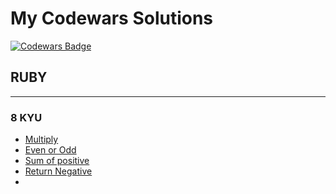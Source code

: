 # My Codewars Solutions

[![Codewars Badge](https://www.codewars.com/users/Yunique/badges/large)](https://www.codewars.com/users/Yunique)

## RUBY
***
### 8 KYU
* [Multiply](Ruby/8kyu/multiply.md)
* [Even or Odd](Ruby/8kyu/even_or_odd.md)
* [Sum of positive](Ruby/8kyu/sum_of_positive.md)
* [Return Negative](Ruby/8kyu/retrun_negative.md)
* 